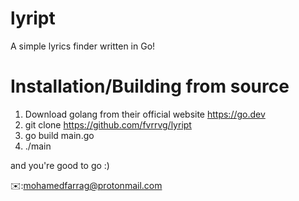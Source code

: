 # lyript
A simple lyrics finder written in Go!

# Installation/Building from source
1. Download golang from their official website https://go.dev
2. git clone https://github.com/fvrrvg/lyript
3. go build main.go
4. ./main

and you're good to go :)


✉️:mohamedfarrag@protonmail.com
